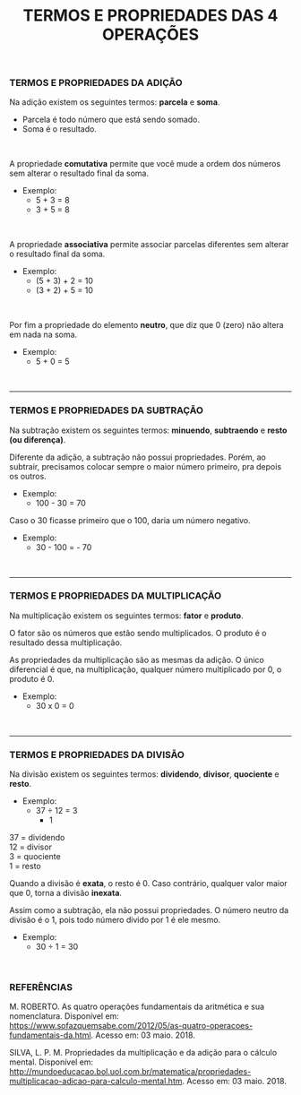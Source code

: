 <h1 align = "center"> TERMOS E PROPRIEDADES DAS 4 OPERAÇÕES </h1>

<br>

### TERMOS E PROPRIEDADES DA ADIÇÃO

Na adição existem os seguintes termos: **parcela** e **soma**.

- Parcela é todo número que está sendo somado.
- Soma é o resultado.

<br>

 A propriedade **comutativa** permite que você mude a ordem dos números sem alterar o resultado final da soma.

- Exemplo: 
    - 5 + 3 = 8
    - 3 + 5 = 8

<br>

A propriedade **associativa** permite associar parcelas diferentes sem alterar o resultado final da soma.

- Exemplo: 
    - (5 + 3) + 2 = 10
    - (3 + 2) + 5 = 10

<br>

Por fim a propriedade do elemento **neutro**, que diz que 0 (zero) não altera em nada na soma.

- Exemplo: 
    - 5 + 0 = 5

<br>

___

### TERMOS E PROPRIEDADES DA SUBTRAÇÃO

Na subtração existem os seguintes termos: **minuendo**, **subtraendo** e **resto (ou diferença)**.

Diferente da adição, a subtração não possui propriedades. Porém, ao subtrair, precisamos colocar sempre o maior número primeiro, pra depois os outros.

- Exemplo: 
    - 100 - 30 = 70

Caso o 30 ficasse primeiro que o 100, daria um número negativo.

- Exemplo: 
    - 30 - 100 = - 70

<br>

___

### TERMOS E PROPRIEDADES DA MULTIPLICAÇÃO

Na multiplicação existem os seguintes termos: **fator** e **produto**.

O fator são os números que estão sendo multiplicados. O produto é o resultado dessa multiplicação.

As propriedades da multiplicação são as mesmas da adição. O único diferencial é que, na multiplicação, qualquer número multiplicado por 0, o produto é 0.

- Exemplo: 
    - 30 x 0 = 0

<br>

___

### TERMOS E PROPRIEDADES DA DIVISÃO

Na divisão existem os seguintes termos: **dividendo**, **divisor**, **quociente** e **resto**.

- Exemplo: 
    - 37 ÷ 12 = 3
        - 1

37 = dividendo <br>
12 = divisor <br>
3 = quociente <br>
1 = resto

Quando a divisão é **exata**, o resto é 0. Caso contrário, qualquer valor maior que 0, torna a divisão **inexata**.

Assim como a subtração, ela não possui propriedades. O número neutro da divisão é o 1, pois todo número divido por 1 é ele mesmo.

- Exemplo: 
    - 30 ÷ 1 = 30

<br>

### REFERÊNCIAS

M. ROBERTO. As quatro operações fundamentais da aritmética e sua nomenclatura. Disponível em: <https://www.sofazquemsabe.com/2012/05/as-quatro-operacoes-fundamentais-da.html>. Acesso em: 03 maio. 2018.

SILVA, L. P. M. Propriedades da multiplicação e da adição para o cálculo mental. Disponível em: <http://mundoeducacao.bol.uol.com.br/matematica/propriedades-multiplicacao-adicao-para-calculo-mental.htm>. Acesso em: 03 maio. 2018.
